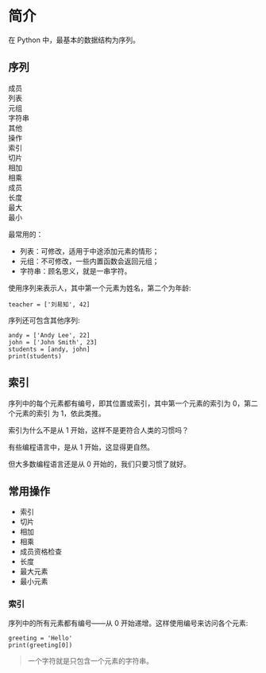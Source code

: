 # 简介

在 Python 中，最基本的数据结构为序列。

## 序列

<div class="flex justify-start flex-col gap-2 bg-cyan-800/20 p-4">
    <div class="flex flex-start gap-4">
        <div class="w-12 ml-2">成员</div>
        <div class="w-12 bg-sky-500 rounded text-center">列表</div>
        <div class="w-12 bg-sky-500 rounded text-center">元组</div>
        <div class="w-16 bg-sky-500 rounded text-center">字符串</div>
        <div class="w-12 bg-sky-500 rounded text-center">其他</div>
    </div>
    <div class="flex flex-start gap-4 overflow-scroll">
        <div class="w-12 ml-2">操作</div>
        <div class="w-12 bg-green-500 rounded text-center">索引</div>
        <div class="w-12 bg-green-500 rounded text-center">切片</div>
        <div class="w-12 bg-green-500 rounded text-center">相加</div>
        <div class="w-12 bg-green-500 rounded text-center">相乘</div>
        <div class="w-12 bg-green-500 rounded text-center">成员</div>
        <div class="w-12 bg-green-500 rounded text-center">长度</div>
        <div class="w-12 bg-green-500 rounded text-center">最大</div>
        <div class="w-12 bg-green-500 rounded text-center">最小</div>
    </div>
</div>

最常用的：

- 列表：可修改，适用于中途添加元素的情形；
- 元组：不可修改，一些内置函数会返回元组；
- 字符串：顾名思义，就是一串字符。

使用序列来表示人，其中第一个元素为姓名，第二个为年龄:

```python3
teacher = ['刘易知', 42]
```

序列还可包含其他序列:

<div class="run"></div>

```python3
andy = ['Andy Lee', 22]
john = ['John Smith', 23]
students = [andy, john]
print(students)
```

## 索引

序列中的每个元素都有编号，即其位置或索引，其中第一个元素的索引为 0，第二个元素的索引 为 1，依此类推。

索引为什么不是从 1 开始，这样不是更符合人类的习惯吗？

有些编程语言中，是从 1 开始，这显得更自然。

但大多数编程语言还是从 0 开始的，我们只要习惯了就好。

## 常用操作

- 索引
- 切片
- 相加
- 相乘
- 成员资格检查
- 长度
- 最大元素
- 最小元素

### 索引

序列中的所有元素都有编号——从 0 开始递增。这样使用编号来访问各个元素:

<div class="run"></div>

```python3
greeting = 'Hello'
print(greeting[0])
```

> 一个字符就是只包含一个元素的字符串。
